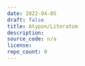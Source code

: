 ```yaml
---
date: 2022-04-05
draft: false
title: Atypon/Literatum
description:
source_code: n/a
license:
repo_count: 0
---
```



